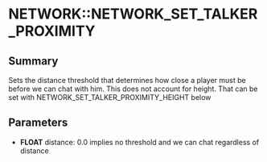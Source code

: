 # NETWORK::NETWORK_SET_TALKER_PROXIMITY

## Summary
Sets the distance threshold that determines how close a player must be before we can chat with him. This does
not account for height. That can be set with NETWORK_SET_TALKER_PROXIMITY_HEIGHT below

## Parameters
* **FLOAT** distance: 0.0 implies no threshold and we can chat regardless of distance